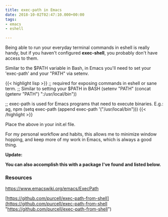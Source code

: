 ```yaml
---
title: exec-path in Emacs
date: 2018-10-02T02:47:10.000+00:00
tags:
- emacs
- eshell

---
```

Being able to run your everyday terminal commands in eshell is really handy, but if you haven't configured **exec-shell**, you probably don't have access to them.

Similar to the $PATH variable in Bash, in Emacs you'll need to set your 'exec-path' and your "PATH" via setenv.

{{< highlight lisp >}}
;; required for exposing commands in eshell or sane term.
;; Similar to setting your $PATH in BASH
(setenv "PATH" (concat (getenv "PATH") ":/usr/local/bin"))

;; exec-path is used for Emacs programs that need to execute binaries. E.g.: ag, npm
(setq exec-path (append exec-path '("/usr/local/bin")))
{{< /highlight >}}

Place the above in your init.el file.

For my personal workflow and habits, this allows me to minimize window hopping, and keep more of my work in Emacs, which is always a good thing.

**Update:**

**You can also accomplish this with a package I've found and listed below.**

### Resources

https://www.emacswiki.org/emacs/ExecPath

[https://github.com/purcell/exec-path-from-shell](https://github.com/purcell/exec-path-from-shell "https://github.com/purcell/exec-path-from-shell")